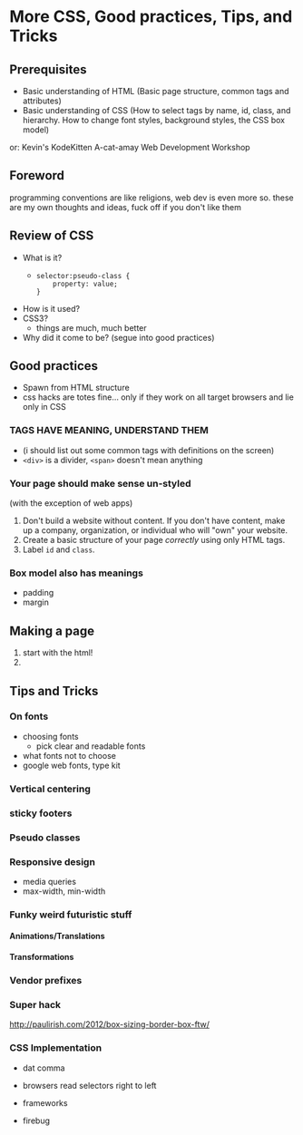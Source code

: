 # More CSS, Good practices, Tips, and Tricks

## Prerequisites

* Basic understanding of HTML (Basic page structure, common tags and attributes)
* Basic understanding of CSS (How to select tags by name, id, class, and hierarchy. How to change font styles, background styles, the CSS box model)

or: Kevin's KodeKitten A-cat-amay Web Development Workshop


## Foreword

programming conventions are like religions, web dev is even more so. these are my own thoughts and ideas, fuck off if you don't like them

## Review of CSS

* What is it?
    *     selector:pseudo-class {
              property: value;
          }
* How is it used?
* CSS3?
    * things are much, much better
* Why did it come to be? (segue into good practices)

## Good practices

* Spawn from HTML structure
* css hacks are totes fine… only if they work on all target browsers and lie only in CSS

### TAGS HAVE MEANING, UNDERSTAND THEM

* (i should list out some common tags with definitions on the screen)
* `<div>` is a divider, `<span>` doesn't mean anything

### Your page should make sense un-styled

(with the exception of web apps)

1. Don't build a website without content. If you don't have content, make up a company, organization, or individual who will "own" your website.
2. Create a basic structure of your page *correctly* using only HTML tags.
3. Label `id` and `class`.

### Box model also has meanings

* padding
* margin



## Making a page

1. start with the html!
2. 

## Tips and Tricks

### On fonts

* choosing fonts
    * pick clear and readable fonts 
* what fonts not to choose
* google web fonts, type kit

### Vertical centering

### sticky footers


### Pseudo classes

### Responsive design

* media queries
* max-width, min-width

### Funky weird futuristic stuff

#### Animations/Translations

#### Transformations

### Vendor prefixes

### Super hack

<http://paulirish.com/2012/box-sizing-border-box-ftw/>

### CSS Implementation

* dat comma
* browsers read selectors right to left


* frameworks
* firebug
